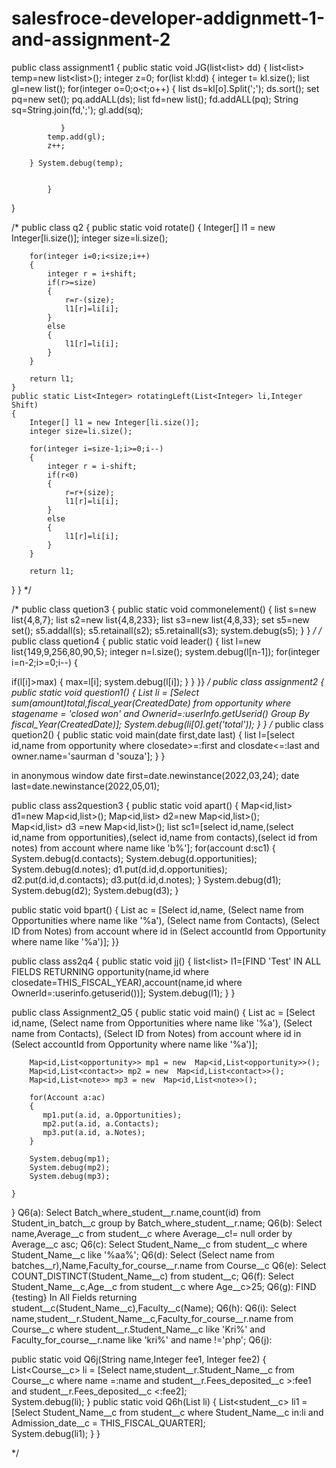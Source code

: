 # salesfroce-developer-addignmett-1-and-assignment-2
public class assignment1 {
    public static void JG(list<list<String>> dd)
    {   list<list<String>> temp=new list<list<String>>();
        integer z=0;
        for(list<String> kl:dd)
        {
            integer t= kl.size();
             list<String> gl=new list<String>();
            for(integer o=0;o<t;o++)
            {
                list<String> ds=kl[o].Split(';');
                ds.sort();
                set<string> pq=new set<String>();
                pq.addALL(ds);
                list<String> fd=new list<String>();
                fd.addALL(pq);
                String sq=String.join(fd,';');
                gl.add(sq);

               }
            temp.add(gl);
            z++;
            
        } System.debug(temp);
        
        
            }
}

/*
 public class q2
{
public static void rotate()
{
 Integer[] l1 = new Integer[li.size()];
        integer size=li.size();
       
        for(integer i=0;i<size;i++)
        {
            integer r = i+shift;
            if(r>=size)
            {
                r=r-(size);
                l1[r]=li[i];
            }
            else
            {
                l1[r]=li[i];
            }
        }
       
        return l1;
    }
    public static List<Integer> rotatingLeft(List<Integer> li,Integer Shift)
    {
        Integer[] l1 = new Integer[li.size()];
        integer size=li.size();
       
        for(integer i=size-1;i>=0;i--)
        {
            integer r = i-shift;
            if(r<0)
            {
                r=r+(size);
                l1[r]=li[i];
            }
            else
            {
                l1[r]=li[i];
            }
        }
       
        return l1;

}
} */


/* public class quetion3
{
public static void commonelement()
{
list<integer> s=new list<integer>{4,8,7};
list<integer> s2=new list<integer>{4,8,233};
list<integer> s3=new list<integer>{4,8,33};
set<integer> s5=new set<integer>();
s5.addall(s);
s5.retainall(s2);
s5.retainall(s3);
system.debug(s5);
}
}
*/
 /*
 public class quetion4
{
public static void leader()
{
list<integer> l=new list<integer>{149,9,256,80,90,5};
integer n=l.size();
system.debug(l[n-1]);
for(integer i=n-2;i>=0;i--)
{

if(l[i]>max)
{
max=l[i];
system.debug(l[i]);
}
}
}}
*/
  public class assignment2 {
    public static void question1()
    {
List<aggregateresult> li = [Select sum(amount)total,fiscal_year(CreatedDate) from opportunity 
                    where stagename = 'closed won' and Ownerid=:userInfo.getUserid() 
                   Group By fiscal_Year(CreatedDate)];
System.debug(li[0].get('total'));
    }
}
/*
 public class quetion2()
{
public static void main(date first,date last)
{
list<sobject> l=[select id,name from opportunity where closedate>=:first and closdate<=:last and owner.name='saurman d \'souza'];
}
}

in anonymous window
date first=date.newinstance(2022,03,24);
date last=date.newinstance(2022,05,01);


public class ass2question3 {
    public static void apart()
    {
       Map<id,list<opportunity>> d1=new Map<id,list<opportunity>>(); 
         Map<id,list<contact>> d2=new Map<id,list<contact>>();  
        Map<id,list<note>> d3 =new Map<id,list<note>>(); 
        list<account> sc1=[select id,name,(select id,name from opportunities),(select id,name from contacts),(select id from notes) from account where name like 'b%'];
        for(account d:sc1)
        {  System.debug(d.contacts);
         System.debug(d.opportunities);
        System.debug(d.notes);
         d1.put(d.id,d.opportunities);
         d2.put(d.id,d.contacts);
         d3.put(d.id,d.notes);
         }
        System.debug(d1);
        System.debug(d2);
        System.debug(d3);
    }
       

public static void bpart()
    {
       List<Account> ac = [Select id,name,
                        (Select name from Opportunities where name like '%a'),
                        (Select name from Contacts),
                        (Select ID from Notes) from account
                        where id in (Select accountId from Opportunity where name like '%a')];
}}

public class ass2q4 {
public static  void jj()
{
    list<list<sobject>> l1=[FIND 'Test' IN ALL FIELDS RETURNING opportunity(name,id where closedate=THIS_FISCAL_YEAR),account(name,id where OwnerId=:userinfo.getuserid())];
    System.debug(l1);
}
}

public class Assignment2_Q5
{
public static void main()
    {
        List<Account> ac = [Select id,name,
                         (Select name from Opportunities where name like '%a'),
                         (Select name from Contacts),
                         (Select ID from Notes) from account
                         where id in (Select accountId from Opportunity where name like '%a')];
     
        Map<id,List<opportunity>> mp1 = new  Map<id,List<opportunity>>();
        Map<id,List<contact>> mp2 = new  Map<id,List<contact>>();
        Map<id,List<note>> mp3 = new  Map<id,List<note>>();
       
        for(Account a:ac)
        {
           mp1.put(a.id, a.Opportunities);
           mp2.put(a.id, a.Contacts);
           mp3.put(a.id, a.Notes);
        }
       
        System.debug(mp1);
        System.debug(mp2);
        System.debug(mp3);
       
    }
}
 Q6(a): Select Batch_where_student__r.name,count(id) from Student_in_batch__c group by Batch_where_student__r.name;
Q6(b): Select name,Average__c from student__c where Average__c!= null order by Average__c asc;
Q6(c): Select Student_Name__c from student__c where Student_Name__c like '%aa%';
Q6(d): Select (Select name from batches__r),Name,Faculty_for_course__r.name from Course__c
Q6(e): Select COUNT_DISTINCT(Student_Name__c) from student__c;
Q6(f): Select Student_Name__c,Age__c from student__c where Age__c>25;
Q6(g): FIND {testing} In All Fields returning student__c(Student_Name__c),Faculty__c(Name);
Q6(h):
Q6(i): Select name,student__r.Student_Name__c,Faculty_for_course__r.name from Course__c where student__r.Student_Name__c like 'Kri%' and Faculty_for_course__r.name like 'kri%' and name !='php';
        Q6(j):
    

   public static void Q6j(String name,Integer fee1, Integer fee2)
    {
List<Course__c> li  = [Select name,student__r.Student_Name__c from Course__c where name =:name and student__r.Fees_deposited__c >:fee1 and student__r.Fees_deposited__c <:fee2];        
        System.debug(li);
    }
    public static void Q6h(List<String> li)
    {
List<student__c> li1  = [Select Student_Name__c from student__c where Student_Name__c in:li and Admission_date__c = THIS_FISCAL_QUARTER];        
        System.debug(li1);
    }
}

*/
